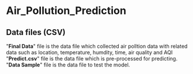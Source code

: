 # Air_Pollution_Prediction
<h2>Data files (CSV)</h2>
"<b>Final Data</b>" file is the data file which collected air polltion data with related data such as location, temperature, humdity, time, air quality and AQI<br>
  "<b>Predict.csv</b>" file is the data file which is pre-processed for predicting. <br>
  "<b>Data Sample</b>" file is the data file to test the model.<br>
